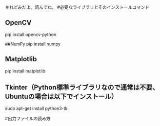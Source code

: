 ＃れどみだよ。読んでね。
#必要なライブラリとそのインストールコマンド
## OpenCV
pip install opencv-python

##NumPy
pip install numpy

## Matplotlib
pip install matplotlib

## Tkinter（Python標準ライブラリなので通常は不要、Ubuntuの場合は以下でインストール）
sudo apt-get install python3-tk

#出力ファイルの読み方
